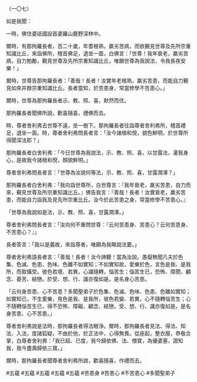 （一〇七）

如是我聞：

一時，佛住婆祇國設首婆羅山鹿野深林中。

爾時，有那拘羅長者，百二十歲，年耆根熟，羸劣苦病，而欲覲見世尊及先所宗重知識比丘，來詣佛所，稽首佛足，退坐一面，白佛言：「世尊！我年衰老，羸劣苦病，自力勉勵，覲見世尊及先所宗重知識比丘，唯願世尊為我說法，令我長夜安樂！」

爾時，世尊告那拘羅長者：「善哉！長者！汝實年老根熟，羸劣苦患，而能自力覲見如來并餘宗重知識比丘。長者當知，於苦患身，常當修學不苦患心。」

爾時，世尊為那拘羅長者示、教、照、喜，默然而住。

那拘羅長者聞佛所說，歡喜隨喜，禮佛而去。

時，尊者舍利弗去世尊不遠，坐一樹下。那拘羅長者往詣尊者舍利弗所，稽首禮足，退坐一面。時，尊者舍利弗問長者言：「汝今諸根和悅，貌色鮮明，於世尊所得聞深法耶？」

那拘羅長者白舍利弗：「今日世尊為我說法，示、教、照、喜，以甘露法，灌我身心，是故我今諸根和悅，顏貌鮮明。」

尊者舍利弗問長者言：「世尊為汝說何等法，示、教、照、喜，甘露潤澤？」

那拘羅長者白舍利弗：「我向詣世尊所，白世尊言：『我年衰老，羸劣苦患，自力而來，覲見世尊及所宗重知識比丘。』佛告我言：『善哉！長者！汝實衰老，羸劣苦患，而能自力詣我及見先所宗重比丘。汝今於此苦患之身，常當修學不苦患心。』

「世尊為我說如是法，示、教、照、喜，甘露潤澤。」

尊者舍利弗問長者言：「汝向何不重問世尊：『云何苦患身、苦患心？云何苦患身、不苦患心？』」

長者答言：「我以是義故，來詣尊者，唯願為我略說法要。」

尊者舍利弗語長者言：「善哉！長者！汝今諦聽！當為汝說。愚癡無聞凡夫於色集、色滅、色患、色味、色離不如實知；不如實知故，愛樂於色，言色是我、是我所，而取攝受。彼色若壞、若異，心識隨轉，惱苦生；惱苦生已，恐怖、障閡、顧念、憂苦、結戀。於受、想、行、識亦復如是。是名身心苦患。

「云何身苦患、心不苦患？多聞聖弟子於色集、色滅、色味、色患、色離如實知；如實知已，不生愛樂，見色是我、是我所，彼色若變、若異，心不隨轉惱苦生；心不隨轉惱苦生已，得不恐怖、障礙、顧念、結戀。受、想、行、識亦復如是。是名身苦患、心不苦患。」

尊者舍利弗說是法時，那拘羅長者得法眼淨。爾時，那拘羅長者見法、得法、知法、入法，度諸狐疑，不由於他，於正法中，心得無畏。從座起，整衣服，恭敬合掌，白尊者舍利弗：「我已超、已度，我今歸依佛、法、僧寶，為優婆塞，證知我，我今盡壽歸依三寶。」

爾時，那拘羅長者聞尊者舍利弗所說，歡喜隨喜，作禮而去。






#五蘊
#五蘊
#五蘊
#五蘊
#五蘊
#苦患身
#苦患心
#不苦患心
#多聞聖弟子
